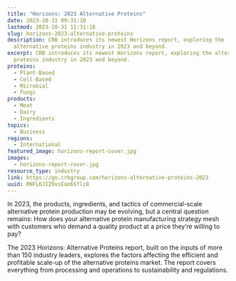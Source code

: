 ```yaml
---
title: "Horizons: 2023 Alternative Proteins"
date: 2023-10-31 09:31:18
lastmod: 2023-10-31 11:31:18
slug: horizons-2023-alternative-proteins
description: CRB introduces its newest Horizons report, exploring the
  alternative proteins industry in 2023 and beyond.
excerpt: CRB introduces its newest Horizons report, exploring the alternative
  proteins industry in 2023 and beyond.
proteins:
  - Plant-Based
  - Cell-Based
  - Microbial
  - Fungi
products:
  - Meat
  - Dairy
  - Ingredients
topics:
  - Business
regions:
  - International
featured_image: horizons-report-cover.jpg
images:
  - horizons-report-cover.jpg
resource_type: industry
link: https://go.crbgroup.com/horizons-alternative-proteins-2023
uuid: RNFL6JIZ9xsEao6Sflz8
---
```

In 2023, the products, ingredients, and tactics of commercial-scale alternative protein production may be evolving, but a central question remains: How does your alternative protein manufacturing strategy mesh with customers who demand a quality product at a price they’re willing to pay?

The 2023 Horizons: Alternative Proteins report, built on the inputs of more than 150 industry leaders, explores the factors affecting the efficient and profitable scale-up of the alternative proteins market. The report covers everything from processing and operations to sustainability and regulations.